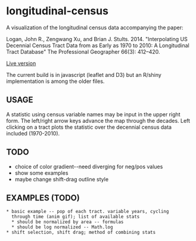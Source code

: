 # longitudinal-census

A visualization of the longitudinal census data accompanying the paper:

Logan, John R., Zengwang Xu, and Brian J. Stults. 2014. "Interpolating US Decennial Census Tract Data from as Early as 1970 to 2010: A Longitudinal Tract Database" The Professional Geographer 66(3): 412–420.

[Live version](https://htmlpreview.github.io/?https://github.com/haben-michael/longitudinal-census/blob/master/census.html)

The current build is in javascript (leaflet and D3) but an R/shiny implementation is among the older files.

## USAGE
A statistic using census variable names may be input in the upper right form. The left/right arrow keys advance the map through the decades. Left clicking on a tract plots the statistic over the decennial census data included (1970-2010).

## TODO
  * choice of color gradient--need diverging for neg/pos values
  * show some examples
  * maybe change shift-drag outline style

## EXAMPLES (TODO)
    * basic example -- pop of each tract. variable years, cycling
      through time (anim gif); list of available stats
      * should be normalized by area -- formulas
      * should be log normalized -- Math.log
    * shift selection, shift drag; method of combining stats

